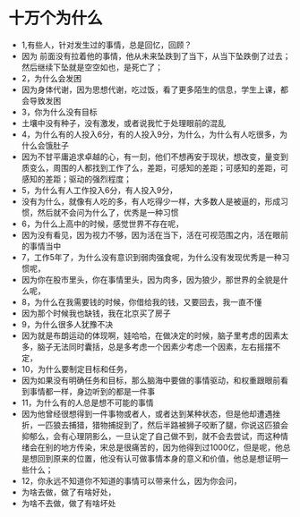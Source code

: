 # 十万个为什么



* 1,有些人，针对发生过的事情，总是回忆，回顾？
* 因为 前面没有拉着他的事情，他从未来坠跌到了当下，从当下坠跌倒了过去；然后继续下坠就是空空如也，是死亡了；
* 2，为什么会发困
* 因为身体代谢，因为思想代谢，吃过饭，看了更多陌生的信息，学生上课，都会导致发困
* 3，你为什么没有目标
* 土壤中没有种子，没有激发，或者说我忙于处理眼前的混乱
* 4，为什么有的人投入6分，有的人投入9分，为什么，为什么有人吃很多，为什么会饿肚子
* 因为不甘平庸追求卓越的心，有一刻，他们不想再安于现状，想改变，量变到质变么，周围的人都找到工作了么，差距，可感知的差距；可感知的差距，可感知的差距；驱动的强烈程度；
* 5，为什么有人工作投入6分，有人投入9分，
* 没有为什么，就像有人吃的多，有人吃得少一样，大多数人是被逼的，形成习惯，然后就不会问为什么了，优秀是一种习惯
* 6，为什么上高中的时候，感觉世界不存在呢，
* 因为没有看见，因为视力不够，因为活在当下，活在可视范围之内，活在眼前的事情当中
* 7，工作5年了，为什么没有意识到弱肉强食呢，为什么没有发现优秀是一种习惯呢，
* 因为你在股市里头，你在事情里头，因为肉多，因为狼少，那世界的全貌是什么呢，
* 8，为什么在我需要钱的时候，你借给我的钱，又要回去，我一直不懂
* 因为那个时候我也缺钱，我在北京买了房子
* 9，为什么很多人犹豫不决
* 因为就是布朗运动的体现啊，娃哈哈，在做决定的时候，脑子里考虑的因素太多，脑子无法同时囊括，总是多考虑一个因素少考虑一个因素，左右摇摆不定，
* 10，为什么要制定目标和任务，
* 因为如果没有明确任务和目标，那么脑海中要做的事情驱动，和权重跟眼前看到事情都一样，身边听到的都是一件事
* 11，为什么有的人总是想不可能的事情
* 因为他曾经很想得到一件事物或者人，或者达到某种状态，但是他却遭遇挫折，一匹狼去捕猎，猎物捕捉到了，然后半路被狮子咬断了腿，你说这匹狼会抑郁么，会有心理阴影么，一旦认定了自己做不到，就不会去尝试，而这种情绪会在别的地方传染，宋总是很痛苦的，因为他得到过1000亿，但是呢，他总是想回到原来的位置，他没有认可做事情本身的意义和价值，他总是想证明一些什么；
* 12，你永远不知道你不知道的事情可以带来什么，因为你会问，
* 为啥去做，做了有啥好处，
* 为啥不去做，做了有啥坏处 

